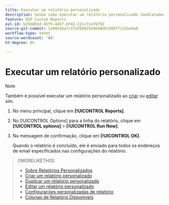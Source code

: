 ```yaml
---
title: Executar um relatório personalizado
description: Saiba como executar um relatório personalizado imediatamente.
feature: DSP Custom Reports
exl-id: b256803d-45f9-445f-bf42-22cc7ce76792
source-git-commit: 1a98b3ba7c37a768825e9e48db7d847f12daa9a0
workflow-type: tm+mt
source-wordcount: '84'
ht-degree: 0%

---
```


# Executar um relatório personalizado

>[!NOTE]
>
>Também é possível executar um relatório personalizado ao [criar](report-create.md) ou [editar](report-edit.md) sim.

1. No menu principal, clique em **[!UICONTROL Reports]**.

1. No [!UICONTROL Options] para a linha do relatório, clique em **[!UICONTROL options]** > **[!UICONTROL Run Now]**.

1. Na mensagem de confirmação, clique em **[!UICONTROL OK]**.

   Quando o relatório é concluído, ele é enviado para todos os endereços de email especificados nas configurações do relatório.

>[!MORELIKETHIS]
>
>* [Sobre Relatórios Personalizados](/help/dsp/reports/report-about.md)
>* [Criar um relatório personalizado](/help/dsp/reports/report-create.md)
>* [Duplicar um relatório personalizado](/help/dsp/reports/report-copy.md)
>* [Editar um relatório personalizado](/help/dsp/reports/report-edit.md)
>* [Configurações personalizadas de relatório](/help/dsp/reports/report-settings.md)
>* [Colunas de Relatório Disponíveis](/help/dsp/reports/report-columns.md)


